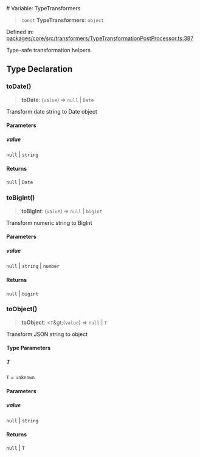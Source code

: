 <div v-pre>
# Variable: TypeTransformers

> `const` **TypeTransformers**: `object`

Defined in: [packages/core/src/transformers/TypeTransformationPostProcessor.ts:387](https://github.com/mk3008/rawsql-ts/blob/3b53f17d700cf976ce5c49b674a04b41eeb14c40/packages/core/src/transformers/TypeTransformationPostProcessor.ts#L387)

Type-safe transformation helpers

## Type Declaration

### toDate()

> **toDate**: (`value`) => `null` \| `Date`

Transform date string to Date object

#### Parameters

##### value

`null` | `string`

#### Returns

`null` \| `Date`

### toBigInt()

> **toBigInt**: (`value`) => `null` \| `bigint`

Transform numeric string to BigInt

#### Parameters

##### value

`null` | `string` | `number`

#### Returns

`null` \| `bigint`

### toObject()

> **toObject**: &lt;`T`\&gt;(`value`) => `null` \| `T`

Transform JSON string to object

#### Type Parameters

##### T

`T` = `unknown`

#### Parameters

##### value

`null` | `string`

#### Returns

`null` \| `T`
</div>
